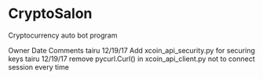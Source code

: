 # CryptoSalon
Cryptocurrency auto bot program

Owner  Date        Comments
tairu  12/19/17    Add xcoin_api_security.py for securing keys
tairu  12/19/17    remove pycurl.Curl() in xcoin_api_client.py  not to connect session every time
